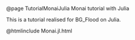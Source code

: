 @page TutorialMonaiJulia Monai tutorial with Julia

This is a tutorial realised for BG_Flood on Julia.



@htmlinclude Monai.jl.html




